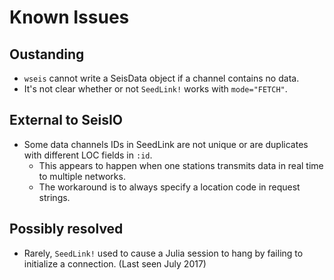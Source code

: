 # Known Issues

## Oustanding
* ``wseis`` cannot write a SeisData object if a channel contains no data.
* It's not clear whether or not `SeedLink!` works with `mode="FETCH"`.

## External to SeisIO
* Some data channels IDs in SeedLink are not unique or are duplicates with
different LOC fields in `:id`.
  + This appears to happen when one stations transmits data in real time to
  multiple networks.
  + The workaround is to always specify a location code in request strings.

## Possibly resolved
* Rarely, `SeedLink!` used to cause a Julia session to hang by failing to
  initialize a connection. (Last seen July 2017)
